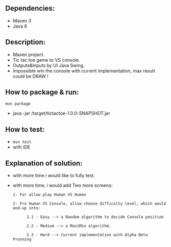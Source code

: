 

Dependencies:
-----------------------
- Maven 3
- Java 8


Description:
-----------------------

- Maven project.
- Tic tac toe game to VS console.
- Outputs&Inputs by UI Java Swing.
- Impossible win the console with current implementation, max result could be DRAW !


How to package & run:
-----------------------

``mvn package``
- java -jar <home-folder>/target/tictactoe-1.0.0-SNAPSHOT.jar


How to test:
-----------------------

- ``mvn test``
- with IDE


Explanation of solution:
-----------------------

- with more time i would like to fully test.
- with more time, i would add Two more screens:

      1- For allow play Human VS Human
      
      2- Fro Human VS Console, allow choose difficulty level, which would end-up into:
      
            2.1 - Easy --> a Random algorithm to decide Console position
            
            2.2 - Medium --> a MaxiMin algorithm.
            
            2.3 - Hard --> Current implementation with Alpha Beta Prunning
